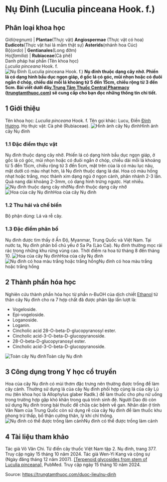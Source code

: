 # Nụ Đinh (Luculia pinceana Hook. f.)

Phân loại khoa học  
---  
Giới(_regnum_) |  **Plantae**(Thực vật) **Angiospermae** (Thực vật có hoa) **Eudicots**(Thực vật hai lá mầm thật sự) **Asterids**(nhánh hoa Cúc)  
Bộ(_ordo_) | **Gentianales**(Long đởm)  
Họ(_familia_) | **Rubiaceae**(Cà phê)  
Danh pháp hai phần (Tên khoa học)  
_Luculia pinceana_ Hook. f.  
![Nụ Đinh \(Luculia pinceana Hook. f.\)](https://trungtamthuoc.com/images/others/cay-nu-dinh-3-2375.jpg)
**Nụ đinh thuộc dạng cây nhỡ. Phiến lá có dạng hình bầu dục ngọn giáp, ở gốc lá có góc, mũi nhọn hoặc có đuôi ngắn ở chóp, chiều dài mỗi lá khoảng từ 5 đến 15cm, chiều rộng từ 3 đến 5cm. Bài viết dưới đây,[Trung Tâm Thuốc Central Pharmacy](https://trungtamthuoc.com/ "Trung Tâm Thuốc Central Pharmacy") ([trungtamthuoc.com](https://trungtamthuoc.com/ "trungtamthuoc.com")) sẽ cung cấp cho bạn đọc những thông tin chi tiết.**
##  1 Giới thiệu
Tên khoa học: _Luculia pinceana_ Hook. f.
Tên gọi khác: Lucu, Điền [Đinh Hương](https://trungtamthuoc.com/hoat-chat/dinh-huong "Đinh Hương").
Họ thực vật: Cà phê (Rubiaceae).
![Hình ảnh cây Nụ đinh](https://trungtamthuoc.com/images/item/cay-nu-dinh.jpg)Hình ảnh cây Nụ đinh
### 1.1 Đặc điểm thực vật
Nụ đinh thuộc dạng cây nhỡ. Phiến lá có dạng hình bầu dục ngọn giáp, ở gốc lá có góc, mũi nhọn hoặc có đuôi ngắn ở chóp, chiều dài mỗi lá khoảng từ 5 đến 15cm, chiều rộng từ 3 đến 5cm, mặt trên của lá có màu lục nâu, mặt dưới có màu nhạt hơn, lá Nụ đinh thuộc dạng lá dai.
Hoa có màu hồng nhạt hoặc trắng, mọc thành xim dạng ngù ở ngọn cành, phân nhánh 2-3 lần.
Quả nang dài khoảng 2-3mm, có dạng hình trứng ngược.
Hạt nhiều.
![Nụ đinh thuộc dạng cây nhỡ](https://trungtamthuoc.com/images/item/cay-nu-dinh-4.jpg)Nụ đinh thuộc dạng cây nhỡ![Hoa của cây Nụ đinh](https://trungtamthuoc.com/images/item/cay-nu-dinh-0.jpg)Hoa của cây Nụ đinh
### 1.2 Thu hái và chế biến
Bộ phận dùng: Lá và rễ cây.
### 1.3 Đặc điểm phân bố
Nụ đinh được tìm thấy ở Ấn Độ, Myanmar, Trung Quốc và Việt Nam. Tại nước ta, Nụ đinh phân bố chủ yếu ở Sa Pa (Lào Cai).
Nụ đinh thường mọc rải rác trong những khu rừng vùng cao. Thời điểm ra hoa từ tháng 8 đến tháng 10.
![Hoa của cây Nụ đinh](https://trungtamthuoc.com/images/item/cay-nu-dinh-5.jpg)Hoa của cây Nụ đinh![Nụ đinh có hoa màu trắng hoặc trắng hồng](https://trungtamthuoc.com/images/item/cay-nu-dinh-1.jpg)Nụ đinh có hoa màu trắng hoặc trắng hồng
##  2 Thành phần hóa học
Nghiên cứu thành phần hóa học từ phần n-BuOH của dịch chiết [Ethanol](https://trungtamthuoc.com/hoat-chat/ethanol "Ethanol") từ thân cây Nụ đinh cho ra 7 hợp chất đã được phân lập lần lượt là:
  * Vogeloside.
  * Epi-vogeloside.
  * Loganoside.
  * Loganin.
  * Cincholic acid 28-O-beta-D-glucopyranosyl ester.
  * Cincholic acid-3-O-beta-D-glucopyranoside.
  * 28-O-beta-D-glucopyranosyl ester.
  * Cincholic acid-3-O-beta-D-glucopyranoside.

![Toàn cây Nụ đinh](https://trungtamthuoc.com/images/item/cay-nu-dinh-2.jpg)Toàn cây Nụ đinh
##  3 Công dụng trong Y học cổ truyền
Hoa của cây Nụ đinh có mùi thơm đặc trưng nên thường được trồng để làm cây cảnh.
Thường sử dụng lá của cây Nụ đinh phối hợp cùng lá của cây Lù mu (tên khoa học là Allophylus glaber Radlk.) để làm thuốc cho phụ nữ uống trong trường hợp gặp khó khăn trong quá trình sinh đẻ.
Người Dao đỏ còn sử dụng Nụ đinh trong bài thuốc để chữa các bệnh về gan.
Nhân dân ở tỉnh Vân Nam của Trung Quốc còn sử dụng rễ của cây Nụ đinh để làm thuốc khu phong trừ thấp, bổ thận cường thân, lý khí chỉ thống.
![Nụ đinh có thể được trồng làm cảnh](https://trungtamthuoc.com/images/item/cay-nu-dinh-6.jpg)Nụ đinh có thể được trồng làm cảnh
##  4 Tài liệu tham khảo
Tác giả Võ Văn Chi. Từ điển cây thuốc Việt Nam tập 2. Nụ đinh, trang 377. Truy cập ngày 15 tháng 10 năm 2024.
Tác giả Wen-Yi Kang và cộng sự (Ngày đăng tháng 12 năm 2007). [[Terpenoid glycosides from stem of Luculia pinceana]](https://pubmed.ncbi.nlm.nih.gov/18338598/), PubMed. Truy cập ngày 15 tháng 10 năm 2024.


Source: https://trungtamthuoc.com/duoc-lieu/nu-dinh